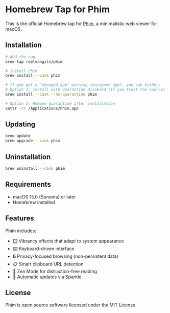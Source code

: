 # Homebrew Tap for Phim

This is the official Homebrew tap for [Phim](https://github.com/roelvangils/phim), a minimalistic web viewer for macOS.

## Installation

```bash
# Add the tap
brew tap roelvangils/phim

# Install Phim
brew install --cask phim

# If you get a "damaged app" warning (unsigned app), you can either:
# Option 1: Install with quarantine disabled (if you trust the source)
brew install --cask --no-quarantine phim

# Option 2: Remove quarantine after installation
xattr -cr /Applications/Phim.app
```

## Updating

```bash
brew update
brew upgrade --cask phim
```

## Uninstallation

```bash
brew uninstall --cask phim
```

## Requirements

- macOS 15.0 (Sonoma) or later
- Homebrew installed

## Features

Phim includes:
- 🪟 Vibrancy effects that adapt to system appearance
- ⌨️ Keyboard-driven interface
- 🔒 Privacy-focused browsing (non-persistent data)
- 📋 Smart clipboard URL detection
- 📖 Zen Mode for distraction-free reading
- 🔄 Automatic updates via Sparkle

## License

Phim is open source software licensed under the MIT License.